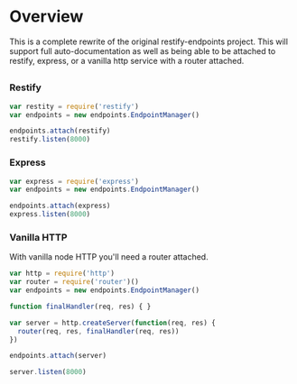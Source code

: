 # Overview

This is a complete rewrite of the original restify-endpoints project. This will support full auto-documentation as well as being able to be attached to restify, express, or a vanilla http service with a router attached.


## 

### Restify

```javascript
var restity = require('restify')
var endpoints = new endpoints.EndpointManager()

endpoints.attach(restify)
restify.listen(8000)
```

### Express

```javascript
var express = require('express')
var endpoints = new endpoints.EndpointManager()

endpoints.attach(express)
express.listen(8000)
```

### Vanilla HTTP

With vanilla node HTTP you'll need a router attached.

```javascript
var http = require('http')
var router = require('router')()
var endpoints = new endpoints.EndpointManager()

function finalHandler(req, res) { }

var server = http.createServer(function(req, res) {
  router(req, res, finalHandler(req, res))
})

endpoints.attach(server)

server.listen(8000)
```
